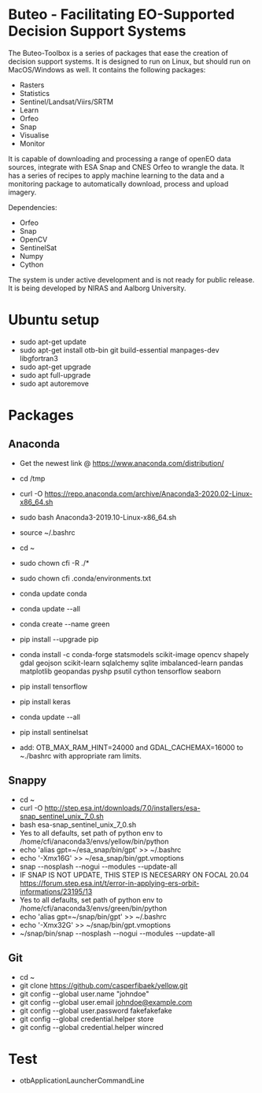 # Buteo - Facilitating EO-Supported Decision Support Systems

The Buteo-Toolbox is a series of packages that ease the creation of decision support systems. It is designed to run on Linux, but should run on MacOS/Windows as well. It contains the following packages:

* Rasters
* Statistics
* Sentinel/Landsat/Viirs/SRTM
* Learn
* Orfeo
* Snap
* Visualise
* Monitor

It is capable of downloading and processing a range of openEO data sources, integrate with ESA Snap and CNES Orfeo to wrangle the data. It has a series of recipes to apply machine learning to the data and a monitoring package to automatically download, process and upload imagery.

Dependencies:
* Orfeo
* Snap
* OpenCV
* SentinelSat
* Numpy
* Cython

The system is under active development and is not ready for public release. It is being developed by NIRAS and Aalborg University.


# Ubuntu setup
  * sudo apt-get update
  * sudo apt-get install otb-bin git build-essential manpages-dev libgfortran3
  * sudo apt-get upgrade
  * sudo apt full-upgrade
  * sudo apt autoremove


# Packages
  ## Anaconda
  * Get the newest link @ https://www.anaconda.com/distribution/ 
  * cd /tmp
  * curl -O https://repo.anaconda.com/archive/Anaconda3-2020.02-Linux-x86_64.sh
  * sudo bash Anaconda3-2019.10-Linux-x86_64.sh
  * source ~/.bashrc
  * cd ~
  * sudo chown cfi -R ./*
  * sudo chown cfi .conda/environments.txt
  * conda update conda
  * conda update --all
  * conda create --name green
  * pip install --upgrade pip
  * conda install -c conda-forge statsmodels scikit-image opencv shapely gdal geojson scikit-learn sqlalchemy sqlite imbalanced-learn pandas matplotlib geopandas pyshp psutil cython tensorflow seaborn
  * pip install tensorflow
  * pip install keras
  * conda update --all
  * pip install sentinelsat

  * add: OTB_MAX_RAM_HINT=24000 and GDAL_CACHEMAX=16000 to ~./bashrc with appropriate ram limits.





  ## Snappy
  * cd ~
  * curl -O http://step.esa.int/downloads/7.0/installers/esa-snap_sentinel_unix_7_0.sh
  * bash esa-snap_sentinel_unix_7_0.sh
  * Yes to all defaults, set path of python env to /home/cfi/anaconda3/envs/yellow/bin/python
  * echo 'alias gpt=~/esa_snap/bin/gpt' >> ~/.bashrc
  * echo '-Xmx16G' >> ~/esa_snap/bin/gpt.vmoptions
  * snap --nosplash --nogui --modules --update-all
  * IF SNAP IS NOT UPDATE, THIS STEP IS NECESARRY ON FOCAL 20.04 https://forum.step.esa.int/t/error-in-applying-ers-orbit-informations/23195/13
  * Yes to all defaults, set path of python env to /home/cfi/anaconda3/envs/green/bin/python
  * echo 'alias gpt=~/snap/bin/gpt' >> ~/.bashrc
  * echo '-Xmx32G' >> ~/snap/bin/gpt.vmoptions
  * ~/snap/bin/snap --nosplash --nogui --modules --update-all


  ## Git
  * cd ~
  * git clone https://github.com/casperfibaek/yellow.git
  * git config --global user.name "johndoe"
  * git config --global user.email johndoe@example.com
  * git config --global user.password fakefakefake
  * git config --global credential.helper store
  * git config --global credential.helper wincred


  # Test
  * otbApplicationLauncherCommandLine